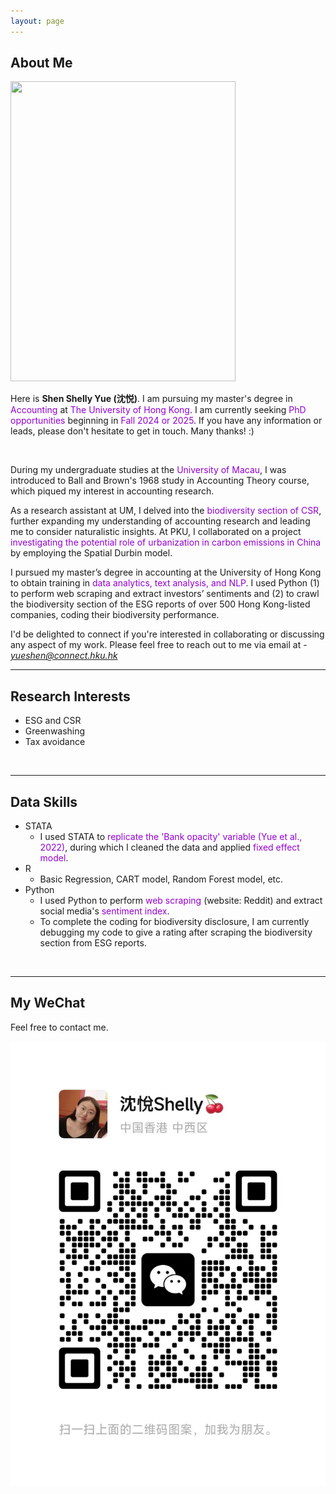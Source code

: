 ```yaml
---
layout: page
---
```


## About Me

<img src="https://shenyue0324.github.io/images/yueshen.um.graduate.jpg" class="floatpic" width="360" height="480">

Here is **Shen Shelly Yue (沈悦)**. I am pursuing my master's degree in <font color='DarkViolet'>Accounting</font> at <font color='DarkViolet'>The University of Hong Kong</font>. I am currently seeking <font color='DarkViolet'>PhD opportunities</font> beginning in <font color='DarkViolet'>Fall 2024 or 2025</font>. If you have any information or leads, please don't hesitate to get in touch. Many thanks! :) 

<br>

During my undergraduate studies at the <font color='DarkViolet'>University of Macau</font>, I was introduced to Ball and Brown's 1968 study in Accounting Theory course, which piqued my interest in accounting research. <br>

As a research assistant at UM, I delved into the <font color='DarkViolet'>biodiversity section of CSR</font>, further expanding my understanding of accounting research and leading me to consider naturalistic insights. At PKU, I collaborated on a project <font color='DarkViolet'>investigating the potential role of urbanization in carbon emissions in China</font> by employing the Spatial Durbin model. <br>

I pursued my master’s degree in accounting at the University of Hong Kong to obtain training in <font color='DarkViolet'>data analytics, text analysis, and NLP</font>. I used Python (1) to perform web scraping and extract investors’ sentiments and (2) to crawl the biodiversity section of the ESG reports of over 500 Hong Kong-listed companies, coding their biodiversity performance.<br>


I'd be delighted to connect if you're interested in collaborating or discussing any aspect of my work. Please feel free to reach out to me via email at - *yueshen@connect.hku.hk*<br>

---

## Research Interests

- ESG and CSR
- Greenwashing
- Tax avoidance
<br>

---

## Data Skills

- STATA
  - I used STATA to <font color='DarkViolet'>replicate the 'Bank opacity' variable (Yue et al., 2022)</font>, during which I cleaned the data and applied <font color='DarkViolet'>fixed effect model</font>.
- R
  - Basic Regression, CART model, Random Forest model, etc.
- Python
  - I used Python to perform <font color='DarkViolet'>web scraping</font> (website: Reddit) and extract social media's <font color='DarkViolet'>sentiment index</font>.
  - To complete the coding for biodiversity disclosure, I am currently debugging my code to give a rating after scraping the biodiversity section from ESG reports.
<br>

---

## My WeChat

Feel free to contact me.

<div class="third">
<img src="/images/wechat.yueshen.jpg">
</div>
<br>

